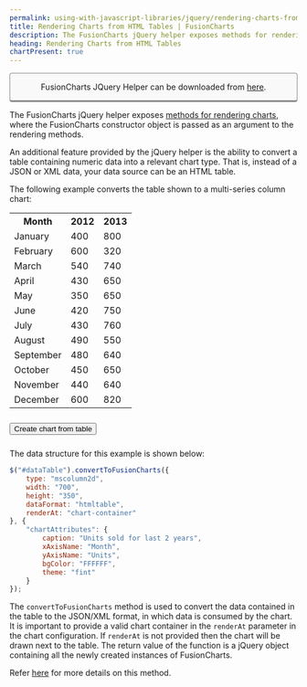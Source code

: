 ```yaml
---
permalink: using-with-javascript-libraries/jquery/rendering-charts-from-html-tables.html
title: Rendering Charts from HTML Tables | FusionCharts
description: The FusionCharts jQuery helper exposes methods for rendering charts, where the FusionCharts constructor object is passed as argument to the rendering methods
heading: Rendering Charts from HTML Tables
chartPresent: true
---
```


<p style="background:rgba(249, 249, 249, 1); padding:15px; border:1px solid #888; border-bottom-width:3px; border-radius:4px; text-align:center;">FusionCharts JQuery Helper can be downloaded from <a href="http://www.fusioncharts.com/jquery-charts" target="_blank">here</a>.</p>

The FusionCharts jQuery helper exposes [methods for rendering charts](/using-with-javascript-libraries/jquery/rendering-charts-using-jquery), where the FusionCharts constructor object is passed as an argument to the rendering methods.

An additional feature provided by the jQuery helper is the ability to convert a table containing numeric data into a relevant chart type. That is, instead of a JSON or XML data, your data source can be an HTML table.

The following example converts the table shown to a multi-series column chart:

<table id="dataTable">
    <tbody>
        <tr>
            <th>Month</th>
            <th>2012</th>
            <th>2013</th>
        </tr>
        <tr>
            <td>January</td>
            <td>400</td>
            <td>800</td>
        </tr>
        <tr>
            <td>February</td>
            <td>600</td>
            <td>320</td>
        </tr>
        <tr>
            <td>March</td>
            <td>540</td>
            <td>740</td>
        </tr>
        <tr>
            <td>April</td>
            <td>430</td>
            <td>650</td>
        </tr>
        <tr>
            <td>May</td>
            <td>350</td>
            <td>650</td>
        </tr>
        <tr>
            <td>June</td>
            <td>420</td>
            <td>750</td>
        </tr>
        <tr>
            <td>July</td>
            <td>430</td>
            <td>760</td>
        </tr>
        <tr>
            <td>August</td>
            <td>490</td>
            <td>550</td>
        </tr>
        <tr>
            <td>September</td>
            <td>480</td>
            <td>640</td>
        </tr>
        <tr>
            <td>October</td>
            <td>450</td>
            <td>650</td>
        </tr>
        <tr>
            <td>November</td>
            <td>440</td>
            <td>640</td>
        </tr>
        <tr>
            <td>December</td>
            <td>600</td>
            <td>820</td>
        </tr>
    </tbody>
</table>

<div id="chart-container"></div>

<input style="margin: 10px 10px 10px 0;" type="button" id="convert" value="Create chart from table" />

The data structure for this example is shown below:

```javascript
$("#dataTable").convertToFusionCharts({
    type: "mscolumn2d",
    width: "700",
    height: "350",
    dataFormat: "htmltable",
    renderAt: "chart-container"
}, {
    "chartAttributes": {
        caption: "Units sold for last 2 years",
        xAxisName: "Month",
        yAxisName: "Units",
        bgColor: "FFFFFF",
        theme: "fint"
    }
});
```

The `convertToFusionCharts` method is used to convert the data contained in the table to the JSON/XML format, in which data is consumed by the chart. It is important to provide a valid chart container in the `renderAt` parameter in the chart configuration. If `renderAt` is not provided then the chart will be drawn next to the table. The return value of the function is a jQuery object containing all the newly created instances of FusionCharts.

Refer [here](/using-with-javascript-libraries/jquery/api-reference) for more details on this method.

<script pagespeed_no_defer="" type="text/javascript" data-chart='true' src='//resources/js/rendering-charts-from-html-tables.js'></script>

